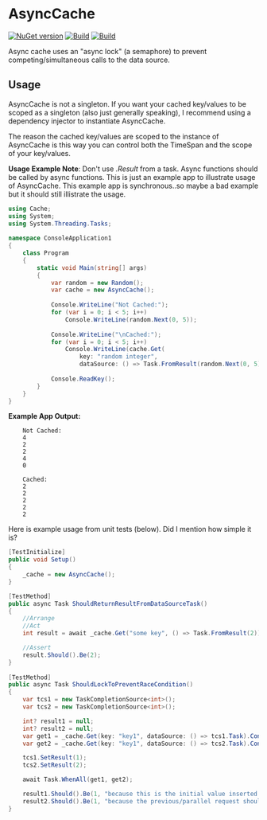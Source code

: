 # AsyncCache
[![NuGet version](https://badge.fury.io/nu/AsyncCache.svg)](https://www.nuget.org/packages/AsyncCache/)
[![Build](https://github.com/stewie1570/AsyncCache/actions/workflows/Merge.yml/badge.svg)](https://github.com/stewie1570/AsyncCache/actions/workflows/Merge.yml)
[![Build](https://github.com/stewie1570/AsyncCache/actions/workflows/PR.yml/badge.svg)](https://github.com/stewie1570/AsyncCache/actions/workflows/PR.yml)

Async cache uses an "async lock" (a semaphore) to prevent competing/simultaneous calls to the data source.

## Usage
AsyncCache is not a singleton. If you want your cached key/values to be scoped as a singleton (also just generally speaking), I recommend using a dependency injector to instantiate AsyncCache.

The reason the cached key/values are scoped to the instance of AsyncCache is this way you can control both the TimeSpan and the scope of your key/values.

**Usage Example Note**: Don't use *.Result* from a task. Async functions should be called by async functions. This is just an example app to illustrate usage of AsyncCache. This example app is synchronous..so maybe a bad example but it should still illistrate the usage.

```csharp
using Cache;
using System;
using System.Threading.Tasks;
        
namespace ConsoleApplication1
{
    class Program
    {
        static void Main(string[] args)
        {
            var random = new Random();
            var cache = new AsyncCache();
        
            Console.WriteLine("Not Cached:");
            for (var i = 0; i < 5; i++)
                Console.WriteLine(random.Next(0, 5));
        
            Console.WriteLine("\nCached:");
            for (var i = 0; i < 5; i++)
                Console.WriteLine(cache.Get(
                    key: "random integer",
                    dataSource: () => Task.FromResult(random.Next(0, 5))).Result);
        
            Console.ReadKey();
        }
    }
}
```

**Example App Output:**

        Not Cached:
        4
        2
        2
        4
        0
        
        Cached:
        2
        2
        2
        2
        2

Here is example usage from unit tests (below). Did I mention how simple it is?

```csharp
[TestInitialize]
public void Setup()
{
    _cache = new AsyncCache();
}

[TestMethod]
public async Task ShouldReturnResultFromDataSourceTask()
{
    //Arrange
    //Act
    int result = await _cache.Get("some key", () => Task.FromResult(2));

    //Assert
    result.Should().Be(2);
}
        
[TestMethod]
public async Task ShouldLockToPreventRaceCondition()
{
    var tcs1 = new TaskCompletionSource<int>();
    var tcs2 = new TaskCompletionSource<int>();

    int? result1 = null;
    int? result2 = null;
    var get1 = _cache.Get(key: "key1", dataSource: () => tcs1.Task).ContinueWith(t => result1 = t.Result);
    var get2 = _cache.Get(key: "key1", dataSource: () => tcs2.Task).ContinueWith(t => result2 = t.Result);

    tcs1.SetResult(1);
    tcs2.SetResult(2);

    await Task.WhenAll(get1, get2);

    result1.Should().Be(1, "because this is the initial value inserted into the cache.");
    result2.Should().Be(1, "because the previous/parallel request should've already inserted 1");
}
```
